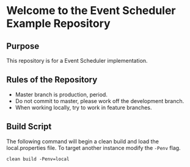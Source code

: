 # Welcome to the Event Scheduler Example Repository

## Purpose
This repository is for a Event Scheduler implementation. 

## Rules of the Repository
* Master branch is production, period.
* Do not commit to master, please work off the development branch.
* When working locally, try to work in feature branches.

## Build Script
The following command will begin a clean build and load the local.properties file. To target another instance modify the `-Penv` flag. 

`clean build -Penv=local `
